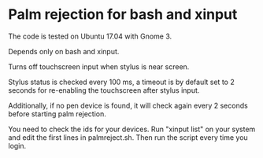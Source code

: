 # Palm rejection for bash and xinput

The code is tested on Ubuntu 17.04 with Gnome 3.

Depends only on bash and xinput.

Turns off touchscreen input when stylus is near screen.

Stylus status is checked every 100 ms, a timeout is by
default set to 2 seconds for re-enabling the touchscreen
after stylus input.

Additionally, if no pen device is found, it will check again every 2 seconds before starting palm rejection.

You need to check the ids for your devices.
Run "xinput list" on your system and edit the
first lines in palmreject.sh.
Then run the script every time you login.

